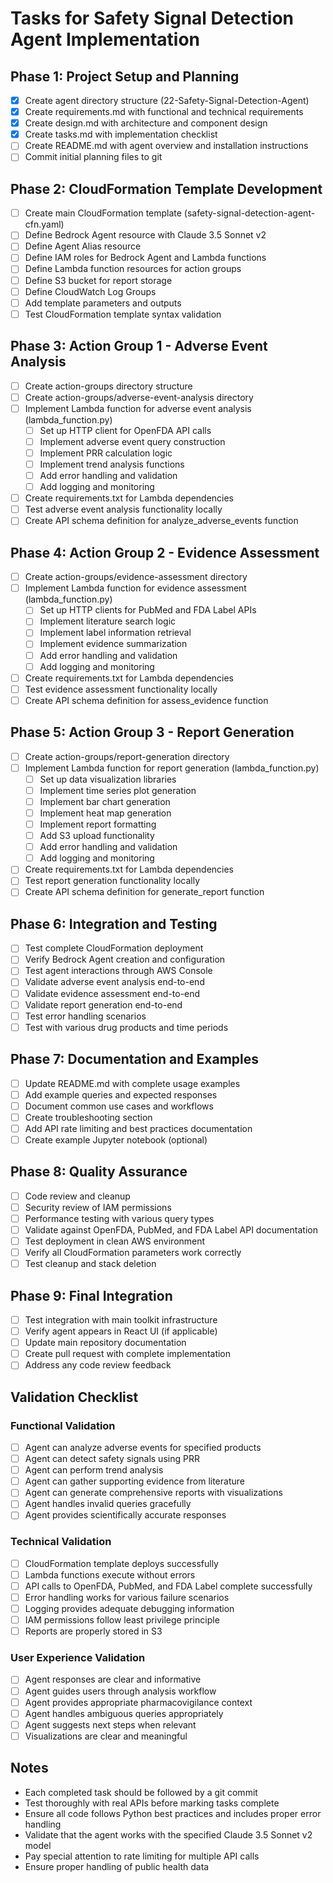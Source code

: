 # Tasks for Safety Signal Detection Agent Implementation

## Phase 1: Project Setup and Planning

- [x] Create agent directory structure (22-Safety-Signal-Detection-Agent)
- [x] Create requirements.md with functional and technical requirements
- [x] Create design.md with architecture and component design
- [x] Create tasks.md with implementation checklist
- [ ] Create README.md with agent overview and installation instructions
- [ ] Commit initial planning files to git

## Phase 2: CloudFormation Template Development

- [ ] Create main CloudFormation template (safety-signal-detection-agent-cfn.yaml)
- [ ] Define Bedrock Agent resource with Claude 3.5 Sonnet v2
- [ ] Define Agent Alias resource
- [ ] Define IAM roles for Bedrock Agent and Lambda functions
- [ ] Define Lambda function resources for action groups
- [ ] Define S3 bucket for report storage
- [ ] Define CloudWatch Log Groups
- [ ] Add template parameters and outputs
- [ ] Test CloudFormation template syntax validation

## Phase 3: Action Group 1 - Adverse Event Analysis

- [ ] Create action-groups directory structure
- [ ] Create action-groups/adverse-event-analysis directory
- [ ] Implement Lambda function for adverse event analysis (lambda_function.py)
  - [ ] Set up HTTP client for OpenFDA API calls
  - [ ] Implement adverse event query construction
  - [ ] Implement PRR calculation logic
  - [ ] Implement trend analysis functions
  - [ ] Add error handling and validation
  - [ ] Add logging and monitoring
- [ ] Create requirements.txt for Lambda dependencies
- [ ] Test adverse event analysis functionality locally
- [ ] Create API schema definition for analyze_adverse_events function

## Phase 4: Action Group 2 - Evidence Assessment

- [ ] Create action-groups/evidence-assessment directory
- [ ] Implement Lambda function for evidence assessment (lambda_function.py)
  - [ ] Set up HTTP clients for PubMed and FDA Label APIs
  - [ ] Implement literature search logic
  - [ ] Implement label information retrieval
  - [ ] Implement evidence summarization
  - [ ] Add error handling and validation
  - [ ] Add logging and monitoring
- [ ] Create requirements.txt for Lambda dependencies
- [ ] Test evidence assessment functionality locally
- [ ] Create API schema definition for assess_evidence function

## Phase 5: Action Group 3 - Report Generation

- [ ] Create action-groups/report-generation directory
- [ ] Implement Lambda function for report generation (lambda_function.py)
  - [ ] Set up data visualization libraries
  - [ ] Implement time series plot generation
  - [ ] Implement bar chart generation
  - [ ] Implement heat map generation
  - [ ] Implement report formatting
  - [ ] Add S3 upload functionality
  - [ ] Add error handling and validation
  - [ ] Add logging and monitoring
- [ ] Create requirements.txt for Lambda dependencies
- [ ] Test report generation functionality locally
- [ ] Create API schema definition for generate_report function

## Phase 6: Integration and Testing

- [ ] Test complete CloudFormation deployment
- [ ] Verify Bedrock Agent creation and configuration
- [ ] Test agent interactions through AWS Console
- [ ] Validate adverse event analysis end-to-end
- [ ] Validate evidence assessment end-to-end
- [ ] Validate report generation end-to-end
- [ ] Test error handling scenarios
- [ ] Test with various drug products and time periods

## Phase 7: Documentation and Examples

- [ ] Update README.md with complete usage examples
- [ ] Add example queries and expected responses
- [ ] Document common use cases and workflows
- [ ] Create troubleshooting section
- [ ] Add API rate limiting and best practices documentation
- [ ] Create example Jupyter notebook (optional)

## Phase 8: Quality Assurance

- [ ] Code review and cleanup
- [ ] Security review of IAM permissions
- [ ] Performance testing with various query types
- [ ] Validate against OpenFDA, PubMed, and FDA Label API documentation
- [ ] Test deployment in clean AWS environment
- [ ] Verify all CloudFormation parameters work correctly
- [ ] Test cleanup and stack deletion

## Phase 9: Final Integration

- [ ] Test integration with main toolkit infrastructure
- [ ] Verify agent appears in React UI (if applicable)
- [ ] Update main repository documentation
- [ ] Create pull request with complete implementation
- [ ] Address any code review feedback

## Validation Checklist

### Functional Validation

- [ ] Agent can analyze adverse events for specified products
- [ ] Agent can detect safety signals using PRR
- [ ] Agent can perform trend analysis
- [ ] Agent can gather supporting evidence from literature
- [ ] Agent can generate comprehensive reports with visualizations
- [ ] Agent handles invalid queries gracefully
- [ ] Agent provides scientifically accurate responses

### Technical Validation

- [ ] CloudFormation template deploys successfully
- [ ] Lambda functions execute without errors
- [ ] API calls to OpenFDA, PubMed, and FDA Label complete successfully
- [ ] Error handling works for various failure scenarios
- [ ] Logging provides adequate debugging information
- [ ] IAM permissions follow least privilege principle
- [ ] Reports are properly stored in S3

### User Experience Validation

- [ ] Agent responses are clear and informative
- [ ] Agent guides users through analysis workflow
- [ ] Agent provides appropriate pharmacovigilance context
- [ ] Agent handles ambiguous queries appropriately
- [ ] Agent suggests next steps when relevant
- [ ] Visualizations are clear and meaningful

## Notes

- Each completed task should be followed by a git commit
- Test thoroughly with real APIs before marking tasks complete
- Ensure all code follows Python best practices and includes proper error handling
- Validate that the agent works with the specified Claude 3.5 Sonnet v2 model
- Pay special attention to rate limiting for multiple API calls
- Ensure proper handling of public health data
